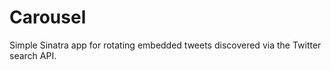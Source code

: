 Carousel
========

Simple Sinatra app for rotating embedded tweets discovered via the Twitter search API.
